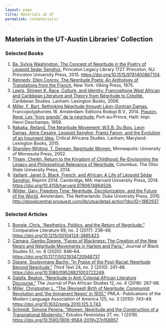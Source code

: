 ```yaml
---
layout: page
title: Materials at UT
permalink: /utmaterials/
---
```


<style>
    body {
  background-image: url('{{site.baseurl}}/assets/images/newspaper.png');
  background-repeat: no-repeat;
  background-size: cover;
}
</style>

## Materials in the UT-Austin Libraries' Collection

### Selected Books

1.  [Ba, Sylvia Washington. The Concept of Negritude in the Poetry of Leopold Sedar Senghor.](https://search.lib.utexas.edu/permalink/01UTAU_INST/be14ds/alma991057972467006011) Princeton Legacy Library 1727. Princeton, NJ: Princeton University Press, 2015. https://doi.org/10.1515/9781400867134.
2. [Kennedy, Ellen Conroy. The Negritude Poets: An Anthology of Translations from the French.](https://search.lib.utexas.edu/permalink/01UTAU_INST/be14ds/alma991043093049706011) New York: Viking Press, 1975.
3. [Lewis, Shireen K. Race, Culture, and Identity: Francophone West African and Caribbean Literature and Theory from Négritude to Créolité.](https://search.lib.utexas.edu/permalink/01UTAU_INST/be14ds/alma991016634659706011) Caribbean Studies. Lanham: Lexington Books, 2006.
4. [Miller, F. Bart. Rethinking Négritude through Léon-Gontran Damas.](https://search.lib.utexas.edu/permalink/01UTAU_INST/be14ds/alma991058387987806011) Francopolyphonies 16. Amsterdam: Editions Rodopi B.V., 2014.
[Piquion, René. Les “trois grands” de la négritude.](https://search.lib.utexas.edu/permalink/01UTAU_INST/be14ds/alma991025659399706011) Port-au-Prince, Haïti: Impr. Henri Deschamps, 1959.
5. [Rabaka, Reiland. The Negritude Movement: W.E.B. Du Bois, Leon Damas, Aime Cesaire, Leopold Senghor, Frantz Fanon, and the Evolution of an Insurgent Idea.](https://search.lib.utexas.edu/permalink/01UTAU_INST/be14ds/alma991058399209406011) Critical Africana Studies. Lanham, Maryland: Lexington Books, 2015.
6. [Sharpley-Whiting, T. Denean. Negritude Women.](https://search.lib.utexas.edu/permalink/01UTAU_INST/be14ds/alma991051951249706011) Minneapolis: University of Minnesota Press, 2002.
7. [Thiam, Cheikh. Return to the Kingdom of Childhood: Re-Envisioning the Legacy and Philosophical Relevance of Negritude.](https://search.lib.utexas.edu/permalink/01UTAU_INST/be14ds/alma991058289325206011) Columbus: The Ohio State University Press, 2014.
8. [Vaillant, Janet G. Black, French, and African: A Life of Léopold Sédar Senghor.](https://search.lib.utexas.edu/permalink/01UTAU_INST/be14ds/alma991057929609006011) Reprint 2014. Cambridge, MA: Harvard University Press, 2014. https://doi.org/10.4159/harvard.9780674864528.
9. [Wilder, Gary. Freedom Time: Negritude, Decolonization, and the Future of the World.](https://search.lib.utexas.edu/permalink/01UTAU_INST/be14ds/alma991058206906906011) Amsterdam, The Netherlands: Duke University Press, 2015. http://ebookcentral.proquest.com/lib/utxa/detail.action?docID=1882937.


### Selected Articles
1. [Bongie, Chris. “Aesthetics, Politics, and the Return of Negritude.”](https://search.lib.utexas.edu/permalink/01UTAU_INST/apl7st/cdi_proquest_journals_1949619481) Comparative Literature 69, no. 2 (2017): 238–49. https://doi.org/10.1215/00104124-3865423.
2. [Camara, Gamby Diagne. “Faces of Blackness: The Creation of the New Negro and Négritude Movements in Harlem and Paris.”](https://search.lib.utexas.edu/permalink/01UTAU_INST/apl7st/cdi_proquest_journals_2447807815) Journal of Black Studies 51, no. 8 (2020): 846–64. https://doi.org/10.1177/0021934720948737.
3. [Diagne, Souleymane Bachir. “In Praise of the Post-Racial: Negritude Beyond Negritude.”](https://search.lib.utexas.edu/permalink/01UTAU_INST/apl7st/cdi_informaworld_taylorfrancis_310_1080_09528821003722249) Third Text 24, no. 2 (2010): 241–48. https://doi.org/10.1080/09528821003722249.
4. [Galafa, Beaton. “Negritude in Anti-Colonial African Literature Discourse.”](https://search.lib.utexas.edu/permalink/01UTAU_INST/apl7st/cdi_proquest_journals_2131145021) The Journal of Pan African Studies 12, no. 4 (2018): 287–98.
5. [Miller, Christopher L. “The (Revised) Birth of Negritude: Communist Revolution and ‘the Immanent Negro’ in 1935.”](https://search.lib.utexas.edu/permalink/01UTAU_INST/apl7st/cdi_proquest_journals_749332820) PMLA : Publications of the Modern Language Association of America 125, no. 3 (2010): 743–49. https://doi.org/10.1632/pmla.2010.125.3.743.
6. [Schmidt, Simone Pereira. “Women, Negritude and the Construction of a Transnational Modernity.”](https://search.lib.utexas.edu/permalink/01UTAU_INST/apl7st/cdi_proquest_journals_2242889773) Estudos Feministas 27, no. 1 (2019). https://doi.org/10.1590/1806-9584-2019v27n158957.

